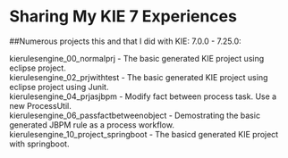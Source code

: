 # Sharing My KIE 7 Experiences

##Numerous projects this and that I did with KIE: 7.0.0 - 7.25.0:

kierulesengine_00_normalprj - The basic generated KIE project using eclipse project.<br/>
kierulesengine_02_prjwithtest - The basic generated KIE project using eclipse project using Junit.<br/>
kierulesengine_04_prjasjbpm - Modify fact between process task. Use a new ProcessUtil.<br/>
kierulesengine_06_passfactbetweenobject - Demostrating the basic generated JBPM rule as a process workflow.<br/>
kierulesengine_10_project_springboot - The basicd generated KIE project with springboot.<br/>
